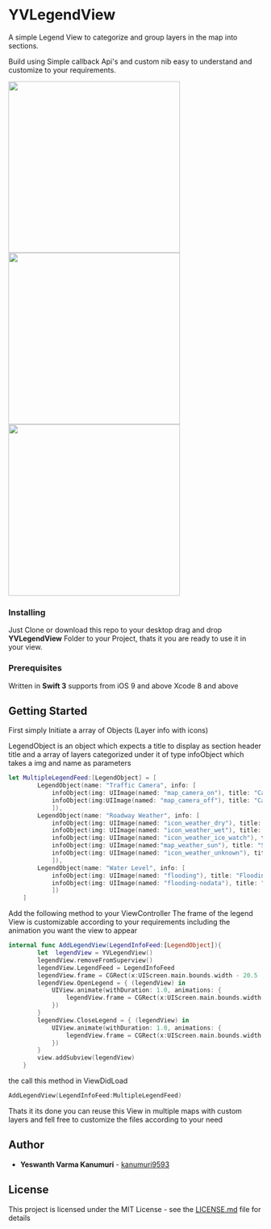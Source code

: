# YVLegendView
A simple Legend View to categorize and group layers in the map into sections.

Build using Simple callback Api's and custom nib easy to understand and customize to your requirements.

<img src="https://github.com/kanumuri9593/YVLegendView/blob/master/Images/1.png" width="340px">


<img src="https://github.com/kanumuri9593/YVLegendView/blob/master/Images/2.png" width="340px">


<img src="https://github.com/kanumuri9593/YVLegendView/blob/master/Images/3.png" width="340px">

### Installing
Just Clone or download this repo to your desktop
drag and drop **YVLegendView** Folder to your Project, thats it you are ready to use it in your view.

### Prerequisites
Written in **Swift 3**
supports from iOS 9 and above
Xcode 8 and above

## Getting Started

First simply Initiate a array of Objects (Layer info with icons)

LegendObject is an object which expects a title to display as section header title and a array of layers categorized under it of type infoObject which takes a img and name as parameters
```swift
let MultipleLegendFeed:[LegendObject] = [
        LegendObject(name: "Traffic Camera", info: [
            infoObject(img: UIImage(named: "map_camera_on"), title: "Camera - On"),
            infoObject(img:UIImage(named: "map_camera_off"), title: "Camera - On")
            ]),
        LegendObject(name: "Roadway Weather", info: [
            infoObject(img: UIImage(named: "icon_weather_dry"), title: "Dry"),
            infoObject(img: UIImage(named: "icon_weather_wet"), title: "Wet"),
            infoObject(img: UIImage(named: "icon_weather_ice_watch"), title: "Ice Watch"),
            infoObject(img: UIImage(named:"map_weather_sun"), title: "Sun"),
            infoObject(img: UIImage(named: "icon_weather_unknown"), title: "Unkonwon")
            ]),
        LegendObject(name: "Water Level", info: [
            infoObject(img: UIImage(named: "flooding"), title: "Flooding Occuring"),
            infoObject(img: UIImage(named: "flooding-nodata"), title: "No Dota Available")
            ])
    ]
```
Add the following method to your ViewController
The frame of the legend View is customizable according to your requirements including the animation you want the view to appear
```swift
internal func AddLegendView(LegendInfoFeed:[LegendObject]){
        let  legendView = YVLegendView()
        legendView.removeFromSuperview()
        legendView.LegendFeed = LegendInfoFeed
        legendView.frame = CGRect(x:UIScreen.main.bounds.width - 20.5 , y: 70, width: 219, height:300)
        legendView.OpenLegend = { (legendView) in
            UIView.animate(withDuration: 1.0, animations: {
                legendView.frame = CGRect(x:UIScreen.main.bounds.width - 216 , y: 70, width: 219, height:300)
            })
        }
        legendView.CloseLegend = { (legendView) in
            UIView.animate(withDuration: 1.0, animations: {
                legendView.frame = CGRect(x:UIScreen.main.bounds.width - 20.5 , y: 70, width: 219, height:300)
            })
        }
        view.addSubview(legendView)
    }
```

the call this method in ViewDidLoad

```swift
AddLegendView(LegendInfoFeed:MultipleLegendFeed)
```
Thats it its done you can reuse this View in multiple maps with custom layers and fell free to customize the files according to your need

## Author

* **Yeswanth Varma Kanumuri** - [kanumuri9593](https://github.com/kanumuri9593)

## License

This project is licensed under the MIT License - see the [LICENSE.md](LICENSE.md) file for details
